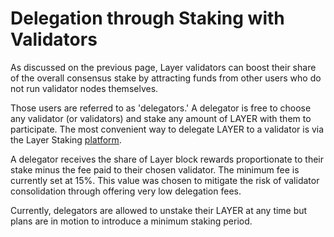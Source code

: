 # Delegation through Staking with Validators

As discussed on the previous page, Layer validators can boost their share of the overall consensus stake by attracting funds from other users who do not run validator nodes themselves. 

Those users are referred to as 'delegators.' A delegator is free to choose any validator (or validators) and stake any amount of LAYER with them to participate. The most convenient way to delegate LAYER to a validator is via the Layer Staking [platform](https://staking.prmscan.org). 

A delegator receives the share of Layer block rewards proportionate to their stake minus the fee paid to their chosen validator. The minimum fee is currently set at 15%. This value was chosen to mitigate the risk of validator consolidation through offering very low delegation fees.

Currently, delegators are allowed to unstake their LAYER at any time but plans are in motion to introduce a minimum staking period.   
